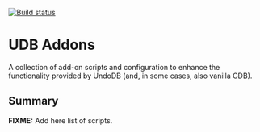 [![Build status](https://api.travis-ci.org/undoio/addons.svg?master)](https://travis-ci.org/undoio/addons)

UDB Addons
==========

A collection of add-on scripts and configuration to enhance the functionality
provided by UndoDB (and, in some cases, also vanilla GDB).


Summary
-------

**FIXME:** Add here list of scripts.
